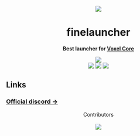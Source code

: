 <div align="center">

[![][logo-url]][discord-url]

# finelauncher

**Best launcher for [Voxel Core](https://github.com/MihailRis/VoxelEngine-Cpp)**

[![][license]]()  
[![][stars]](https://github.com/finesoldatik/finelauncher-releases)
[![][downloads]]()
[![][discord]](https://discord.com/invite/uzrJwm8pTK)

</div>

## Links

### [Official discord →](https://discord.com/invite/uzrJwm8pTK)

<div align="center">

Contributors \
\
[![][contributors_img]][contributors]

</div>

[logo-url]: https://raw.githubusercontent.com/finesoldatik/finelauncher-releases/refs/heads/main/logo.png
[discord-url]: https://discord.com/invite/uzrJwm8pTK

[license]: https://img.shields.io/github/license/finesoldatik/finelauncher-releases?label=License&color=blue
[stars]: https://badgen.net/github/stars/finesoldatik/finelauncher-releases?label=GitHub%20stars&color=blue
[downloads]: https://img.shields.io/github/downloads/finesoldatik/finelauncher-releases/total.svg?label=Downloads&color=blue
[discord]: https://badgen.net/discord/members/uzrJwm8pTK?label=Discord&color=blue

[contributors_img]: https://contrib.rocks/image?repo=finesoldatik/finelauncher-releases&columns=25&anon=1&max=300
[contributors]: https://github.com/finesoldatik/finelauncher-releases/graphs/contributors
